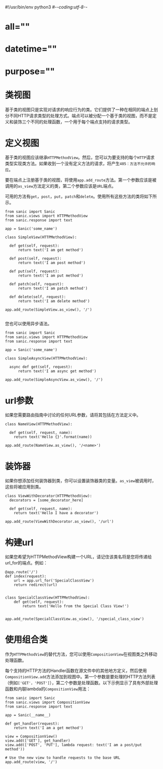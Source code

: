 #!/usr/bin/env python3
#-*-coding:utf-8-*-
# __all__=""
# __datetime__=""
# __purpose__=""
# 类视图
基于类的视图只是实现对请求的响应行为的类。它们提供了一种在相同的端点上划分不同HTTP请求类型的处理方式。端点可以被分配一个基于类的视图，而不是定义和装饰三个不同的处理函数，一个用于每个端点支持的请求类型。
# 定义视图
基于类的视图应该继承`HTTPMethodView`。然后，您可以为要支持的每个`HTTP`请求类型实现类方法。如果收到一个没有定义方法的请求，将产生`405：方法不允许的响应`。

要在端点上注册基于类的视图，将使用`app.add_route`方法。第一个参数应该是被调用的`as_view`方法定义的类，第二个参数应该是`URL`端点。

可用的方法有`get`，`post`，`put`，`patch`和`delete`。使用所有这些方法的类将如下所示。
```
from sanic import Sanic
from sanic.views import HTTPMethodView
from sanic.response import text

app = Sanic('some_name')

class SimpleView(HTTPMethodView):

  def get(self, request):
      return text('I am get method')

  def post(self, request):
      return text('I am post method')

  def put(self, request):
      return text('I am put method')

  def patch(self, request):
      return text('I am patch method')

  def delete(self, request):
      return text('I am delete method')

app.add_route(SimpleView.as_view(), '/')


```
您也可以使用异步语法。

```
from sanic import Sanic
from sanic.views import HTTPMethodView
from sanic.response import text

app = Sanic('some_name')

class SimpleAsyncView(HTTPMethodView):

  async def get(self, request):
      return text('I am async get method')

app.add_route(SimpleAsyncView.as_view(), '/')
```

# url参数
如果您需要路由指南中讨论的任何URL参数，请将其包括在方法定义中。

```
class NameView(HTTPMethodView):

  def get(self, request, name):
    return text('Hello {}'.format(name))

app.add_route(NameView.as_view(), '/<name>')
```
# 装饰器
如果你想添加任何装饰器到类，你可以设置装饰器类的变量。`as_view`被调用时，这些将被应用到类。
```
class ViewWithDecorator(HTTPMethodView):
  decorators = [some_decorator_here]

  def get(self, request, name):
    return text('Hello I have a decorator')

app.add_route(ViewWithDecorator.as_view(), '/url')
```
# 构建url
如果您希望为HTTPMethodView构建一个URL，请记住该类名将是您将传递给url_for的端点。例如：

```
@app.route('/')
def index(request):
    url = app.url_for('SpecialClassView')
    return redirect(url)


class SpecialClassView(HTTPMethodView):
    def get(self, request):
        return text('Hello from the Special Class View!')


app.add_route(SpecialClassView.as_view(), '/special_class_view')
```
# 使用组合类
作为`HTTPMethodView`的替代方法，您可以使用`CompositionView`在视图类之外移动处理函数。

每个支持的HTTP方法的Handler函数在源文件中的其他地方定义，然后使用`CompositionView.add`方法添加到视图中。第一个参数是要处理的HTTP方法列表（例如`['GET'，'POST']`），第二个参数是处理函数。以下示例显示了具有外部处理函数和内联lambda的`CompositionView`用法：
```
from sanic import Sanic
from sanic.views import CompositionView
from sanic.response import text

app = Sanic(__name__)

def get_handler(request):
    return text('I am a get method')

view = CompositionView()
view.add(['GET'], get_handler)
view.add(['POST', 'PUT'], lambda request: text('I am a post/put method'))

# Use the new view to handle requests to the base URL
app.add_route(view, '/')
```
